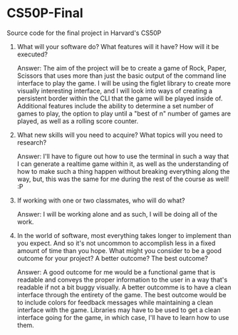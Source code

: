 # CS50P-Final
Source code for the final project in Harvard's CS50P 

1) What will your software do?  What features will it have?  How will it be executed?

    Answer: The aim of the project will be to create a game of Rock, Paper, Scissors that uses more than just the basic output of the command line interface to play the game.  I will be using the figlet library to create more visually interesting interface, and I will look into ways of creating a persistent border within the CLI that the game will be played inside of.  Additional features include the ability to determine a set number of games to play, the option to play until a "best of n" number of games are played, as well as a rolling score counter.

2) What new skills will you need to acquire?  What topics will you need to research?
    
    Answer: I'll have to figure out how to use the terminal in such a way that I can generate a realtime game within it, as well as the understanding of how to make such a thing happen without breaking everything along the way, but, this was the same for me during the rest of the course as well! :P

3) If working with one or two classmates, who will do what?

    Answer: I will be working alone and as such, I will be doing all of the work.

4) In the world of software, most everything takes longer to implement than you expect.  And so it's not uncommon to accomplish less in a fixed amount
    of time than you hope.  What might you consider to be a good outcome for your project?  A better outcome?  The best outcome?

    Answer: A good outcome for me would be a functional game that is readable and conveys the proper information to the user in a way that's readable if not a bit buggy visually.  A better outcomme is to have a clean interface through the entirety of the game.   The best outcome would be to include colors for feedback messages while maintaining a clean interface with the game.  Libraries may have to be used to get a clean interface going for the game, in which case, I'll have to learn how to use them.